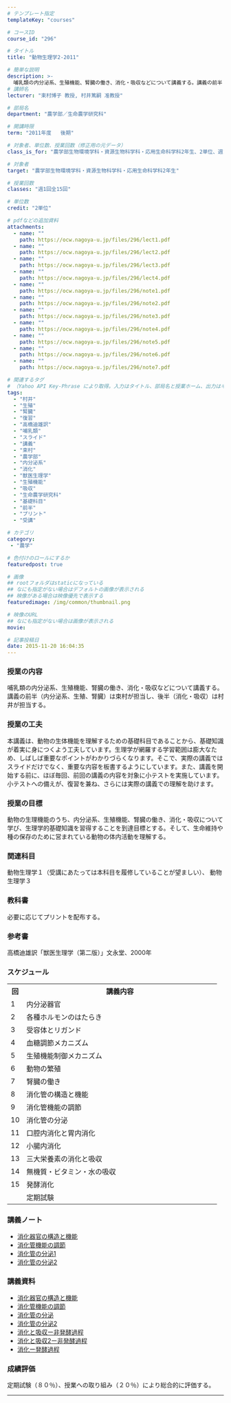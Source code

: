 ```yaml
---
# テンプレート指定
templateKey: "courses"

# コースID
course_id: "296"

# タイトル
title: "動物生理学2-2011"

# 簡単な説明
description: >-
  哺乳類の内分泌系、生殖機能、腎臓の働き、消化・吸収などについて講義する。講義の前半（内分泌系、生殖、腎臓）は束村が担当し、後半（消化・吸収）は村井が担当する。 ....
# 講師名
lecturer: "束村博子 教授, 村井篤嗣 准教授"

# 部局名
department: "農学部／生命農学研究科"

# 開講時限
term: "2011年度	後期"

# 対象者、単位数、授業回数（修正用の元データ）
class_is_for: "農学部生物環境学科・資源生物科学科・応用生命科学科2年生、2単位、週1回全15回"

# 対象者
target: "農学部生物環境学科・資源生物科学科・応用生命科学科2年生"

# 授業回数
classes: "週1回全15回"

# 単位数
credit: "2単位"

# pdfなどの追加資料
attachments:
  - name: "" 
    path: https://ocw.nagoya-u.jp/files/296/lect1.pdf
  - name: "" 
    path: https://ocw.nagoya-u.jp/files/296/lect2.pdf
  - name: "" 
    path: https://ocw.nagoya-u.jp/files/296/lect3.pdf
  - name: "" 
    path: https://ocw.nagoya-u.jp/files/296/lect4.pdf
  - name: "" 
    path: https://ocw.nagoya-u.jp/files/296/note1.pdf
  - name: "" 
    path: https://ocw.nagoya-u.jp/files/296/note2.pdf
  - name: "" 
    path: https://ocw.nagoya-u.jp/files/296/note3.pdf
  - name: "" 
    path: https://ocw.nagoya-u.jp/files/296/note4.pdf
  - name: "" 
    path: https://ocw.nagoya-u.jp/files/296/note5.pdf
  - name: "" 
    path: https://ocw.nagoya-u.jp/files/296/note6.pdf
  - name: "" 
    path: https://ocw.nagoya-u.jp/files/296/note7.pdf

# 関連するタグ
# （Yahoo API Key-Phrase により取得。入力はタイトル、部局名と授業ホーム、出力はキーフレーズ（tags））
tags:
  - "村井"
  - "生殖"
  - "腎臓"
  - "復習"
  - "高橋迪雄訳"
  - "哺乳類"
  - "スライド"
  - "講義"
  - "束村"
  - "農学部"
  - "内分泌系"
  - "消化"
  - "獣医生理学"
  - "生殖機能"
  - "吸収"
  - "生命農学研究科"
  - "基礎科目"
  - "前半"
  - "プリント"
  - "受講"

# カテゴリ
category:
 - "農学"

# 色付けのロールにするか
featuredpost: true

# 画像
## rootフォルダはstaticになっている
## なにも指定がない場合はデフォルトの画像が表示される
## 映像がある場合は映像優先で表示する
featuredimage: /img/common/thumbnail.png

# 映像のURL
## なにも指定がない場合は画像が表示される
movie: 

# 記事投稿日
date: 2015-11-20 16:04:35
---
```


### 授業の内容

哺乳類の内分泌系、生殖機能、腎臓の働き、消化・吸収などについて講義する。講義の前半（内分泌系、生殖、腎臓）は束村が担当し、後半（消化・吸収）は村井が担当する。


### 授業の工夫

本講義は、動物の生体機能を理解するための基礎科目であることから、基礎知識が着実に身につくよう工夫しています。生理学が網羅する学習範囲は膨大なため、しばしば重要なポイントがわかりづらくなります。そこで、実際の講義ではスライドだけでなく、重要な内容を板書するようにしています。また、講義を開始する前に、ほぼ毎回、前回の講義の内容を対象に小テストを実施しています。小テストへの備えが、復習を兼ね、さらには実際の講義での理解を助けます。





### 授業の目標

動物の生理機能のうち、内分泌系、生殖機能、腎臓の働き、消化・吸収について学び、生理学的基礎知識を習得することを到達目標とする。そして、生命維持や種の保存のために営まれている動物の体内活動を理解する。

### 関連科目

動物生理学１（受講にあたっては本科目を履修していることが望ましい）、 動物生理学３ 

### 教科書

必要に応じてプリントを配布する。

### 参考書 

高橋迪雄訳「獣医生理学（第二版）」文永堂、2000年  


<h3>スケジュール</h3>
<table class="basic" width="455">
<tr>
<th width="20" class="center">回</th>
<th width="435" class="center">講義内容</th>
</tr>
<tr>
<td width="20" class="center">1</td>
<td width="435">内分泌器官</td>
</tr>
<tr>
<td width="20" class="center">2</td>
<td width="435">各種ホルモンのはたらき</td>
</tr>
<tr>
<td width="20" class="center">3</td>
<td width="435">受容体とリガンド</td>
</tr>
<tr>
<td width="20" class="center">4</td>
<td width="435">血糖調節メカニズム</td>
</tr>
<tr>
<td width="20" class="center">5</td>
<td width="435">生殖機能制御メカニズム</td>
</tr>
<tr>
<td width="20" class="center">6</td>
<td width="435">動物の繁殖</td>
</tr>
<tr>
<td width="20" class="center">7</td>
<td width="435">腎臓の働き</td>
</tr>
<tr>
<td width="20" class="center">8</td>
<td width="435">消化管の構造と機能</td>
</tr>
<tr>
<td width="20" class="center">9</td>
<td width="435">消化管機能の調節</td>
</tr>
<tr>
<td width="20" class="center">10</td>
<td width="435">消化管の分泌</td>
</tr>
<tr>
<td width="20" class="center">11</td>
<td width="435">口腔内消化と胃内消化</td>
</tr>
<tr>
<td width="20" class="center">12</td>
<td width="435">小腸内消化</td>
</tr>
<tr>
<td width="20" class="center">13</td>
<td width="435">三大栄養素の消化と吸収</td>
</tr>
<tr>
<td width="20" class="center">14</td>
<td width="435">無機質・ビタミン・水の吸収</td>
</tr>
<tr>
<td width="20" class="center">15</td>
<td width="435">発酵消化</td>
</tr>
<tr>
<td width="20" class="center"></td>
<td width="435">定期試験</td>
</tr>
</table>


### 講義ノート

  * [消化器官の構造と機能](https://ocw.nagoya-u.jp/files/296/lect1.pdf) 
  * [消化管機能の調節](https://ocw.nagoya-u.jp/files/296/lect2.pdf) 
  * [消化管の分泌1](https://ocw.nagoya-u.jp/files/296/lect3.pdf) 
  * [消化管の分泌2](https://ocw.nagoya-u.jp/files/296/lect4.pdf) 

### 講義資料

  * [消化器官の構造と機能](https://ocw.nagoya-u.jp/files/296/note1.pdf) 
  * [消化管機能の調節](https://ocw.nagoya-u.jp/files/296/note2.pdf) 
  * [消化管の分泌](https://ocw.nagoya-u.jp/files/296/note3.pdf) 
  * [消化管の分泌2](https://ocw.nagoya-u.jp/files/296/note4.pdf) 
  * [消化と吸収ー非発酵過程](https://ocw.nagoya-u.jp/files/296/note5.pdf) 
  * [消化と吸収2ー非発酵過程](https://ocw.nagoya-u.jp/files/296/note6.pdf) 
  * [消化ー発酵過程](https://ocw.nagoya-u.jp/files/296/note7.pdf) 





### 成績評価

定期試験（８０％）、授業への取り組み（２０％）により総合的に評価する。





-----